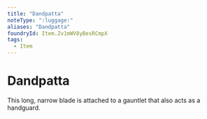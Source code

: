 ```yaml
---
title: "Dandpatta"
noteType: ":luggage:"
aliases: "Dandpatta"
foundryId: Item.Zv1mWV8yBesRCmpX
tags:
  - Item
---
```


# Dandpatta

This long, narrow blade is attached to a gauntlet that also acts as a handguard.
